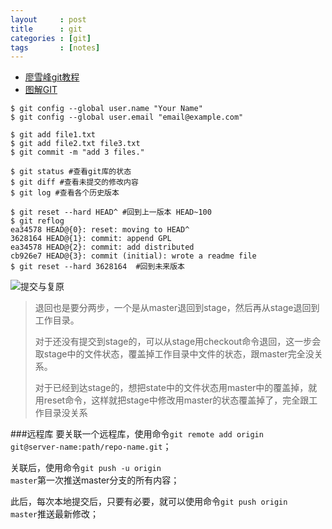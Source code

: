 ```yaml
---
layout     : post
title      : git
categories : [git]
tags       : [notes]
---
```

* [廖雪峰git教程](http://www.liaoxuefeng.com/wiki/0013739516305929606dd18361248578c67b8067c8c017b000)
* [图解GIT](https://marklodato.github.io/visual-git-guide/index-zh-cn.html)

```
$ git config --global user.name "Your Name"
$ git config --global user.email "email@example.com"
```
```
$ git add file1.txt
$ git add file2.txt file3.txt
$ git commit -m "add 3 files."
```
```
$ git status #查看git库的状态
$ git diff #查看未提交的修改内容
$ git log #查看各个历史版本
```
```
$ git reset --hard HEAD^ #回到上一版本 HEAD~100 
$ git reflog
ea34578 HEAD@{0}: reset: moving to HEAD^
3628164 HEAD@{1}: commit: append GPL
ea34578 HEAD@{2}: commit: add distributed
cb926e7 HEAD@{3}: commit (initial): wrote a readme file
$ git reset --hard 3628164  #回到未来版本
```
![提交与复原](http://img.blog.csdn.net/20150911185120900)

> 退回也是要分两步，一个是从master退回到stage，然后再从stage退回到工作目录。
> 
> 对于还没有提交到stage的，可以从stage用checkout命令退回，这一步会取stage中的文件状态，覆盖掉工作目录中文件的状态，跟master完全没关系。
> 
> 对于已经到达stage的，想把state中的文件状态用master中的覆盖掉，就用reset命令，这样就把stage中修改用master的状态覆盖掉了，完全跟工作目录没关系

###远程库
要关联一个远程库，使用命令<code>git remote add origin git@server-name:path/repo-name.git</code>；

关联后，使用命令<code>git push -u origin master</code>第一次推送master分支的所有内容；

此后，每次本地提交后，只要有必要，就可以使用命令<code>git push origin master</code>推送最新修改；